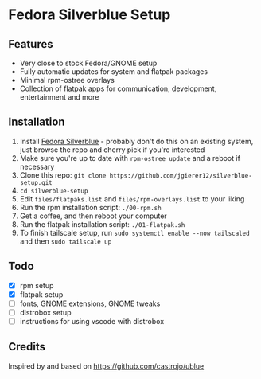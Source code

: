 # Fedora Silverblue Setup

## Features

- Very close to stock Fedora/GNOME setup
- Fully automatic updates for system and flatpak packages
- Minimal rpm-ostree overlays
- Collection of flatpak apps for communication, development, entertainment and more

## Installation

1. Install [Fedora Silverblue](https://docs.fedoraproject.org/en-US/fedora-silverblue/installation/) - probably don't do this on an existing system, just browse the repo and cherry pick if you're interested
2. Make sure you're up to date with `rpm-ostree update` and a reboot if necessary
3. Clone this repo: `git clone https://github.com/jgierer12/silverblue-setup.git`
4. `cd silverblue-setup`
5. Edit `files/flatpaks.list` and `files/rpm-overlays.list` to your liking
6. Run the rpm installation script: `./00-rpm.sh`
7. Get a coffee, and then reboot your computer
8. Run the flatpak installation script: `./01-flatpak.sh`
9. To finish tailscale setup, run `sudo systemctl enable --now tailscaled` and then `sudo tailscale up`

## Todo

- [x] rpm setup
- [x] flatpak setup
- [ ] fonts, GNOME extensions, GNOME tweaks
- [ ] distrobox setup
- [ ] instructions for using vscode with distrobox

## Credits

Inspired by and based on https://github.com/castrojo/ublue
